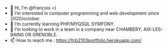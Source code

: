 - 👋 Hi, I’m @françois =)
- 👀 I’m interested in computer programming and web development since 2020/october.
- 🌱 I’m currently learning PHP/MYQSQL SYMFONY.
- 💞️ I’m looking to work in a team in a company near CHAMBERY, AIX-LES-BAINS OR GRENOBLE.
- 📫 How to reach me : https://fcb2103portfolio.herokuapp.com/

<!---
fransoa2103/fransoa2103 is a ✨ special ✨ repository because its `README.md` (this file) appears on your GitHub profile.
You can click the Preview link to take a look at your changes.
--->
